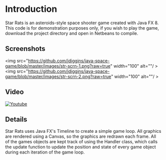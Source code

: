 # Introduction
Star Rats is an asteroids-style space shooter game created with Java FX 8. This code is for demonstration purposes only, if you wish to play the game, download the project directory and open in Netbeans to compile.
## Screenshots

  <img src="https://github.com/jdiggins/java-space-game/blob/master/images/str-scrn-1.png?raw=true" width="100" alt=""/ >
  <img src="https://github.com/jdiggins/java-space-game/blob/master/images/str-scrn-2.png?raw=true" width="100" alt=""/ >

## Video
[![Youtube](https://img.youtube.com/vi/p6pMzaHjdHk/0.jpg)](https://www.youtube.com/watch?v=p6pMzaHjdHk)

## Details
Star Rats uses Java FX's Timeline to create a simple game loop. All graphics are rendered using a Canvas, so the graphics are redrawn each frame. All of the games objects are kept track of using the Handler class, which calls the update function to update the position and state of every game object during each iteration of the game loop. 




